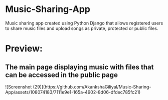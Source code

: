 # Music-Sharing-App
Music sharing app created using Python Django that allows registered users to share music files and upload songs as private, protected or public files. 
<h1>Preview:</h1>
 <h2> The main page displaying music with files that can be accessed in the public page</h2>
  ![Screenshot (29)](https://github.com/AkankshaGiliyal/Music-Sharing-App/assets/108074183/7111e9e1-165a-4902-8d06-dfdec785fc21)

